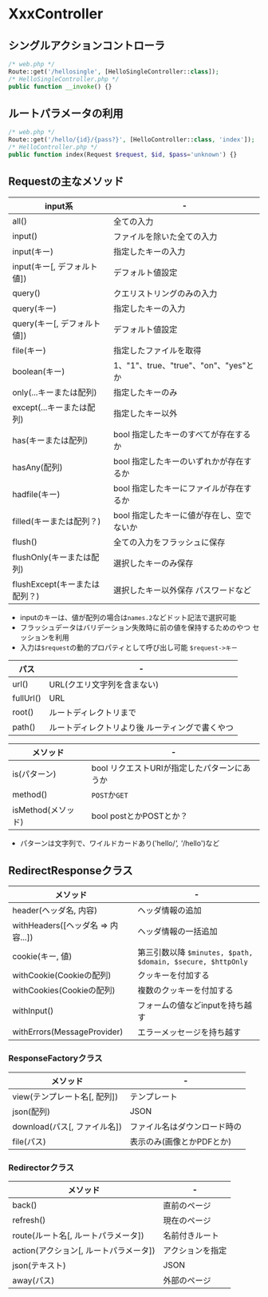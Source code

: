 # XxxController

## シングルアクションコントローラ

```php
/* web.php */
Route::get('/hellosingle', [HelloSingleController::class]);
/* HelloSingleController.php */
public function __invoke() {}
```

## ルートパラメータの利用

```php
/* web.php */
Route::get('/hello/{id}/{pass?}', [HelloController::class, 'index']);
/* HelloController.php */
public function index(Request $request, $id, $pass='unknown') {}
```
## Requestの主なメソッド

| input系                       | - |
| ----------------------------- | - |
| all()                         | 全ての入力 |
| input()                       | ファイルを除いた全ての入力 |
| input(キー)                   | 指定したキーの入力 |
| input(キー[, デフォルト値])   | デフォルト値設定 |
| query()                       | クエリストリングのみの入力 |
| query(キー)                   | 指定したキーの入力 |
| query(キー[, デフォルト値])   | デフォルト値設定 |
| file(キー)                    | 指定したファイルを取得 |
| boolean(キー)                 | 1、"1"、true、"true"、"on"、"yes"とか |
| only(...キーまたは配列)       | 指定したキーのみ |
| except(...キーまたは配列)     | 指定したキー以外 |
| has(キーまたは配列)           | bool 指定したキーのすべてが存在するか |
| hasAny(配列)                  | bool 指定したキーのいずれかが存在するか |
| hadfile(キー)                 | bool 指定したキーにファイルが存在するか |
| filled(キーまたは配列？)      | bool 指定したキーに値が存在し、空でないか |
| flush()                       | 全ての入力をフラッシュに保存 |
| flushOnly(キーまたは配列)     | 選択したキーのみ保存 |
| flushExcept(キーまたは配列？) | 選択したキー以外保存 パスワードなど |

* inputのキーは、値が配列の場合は`names.2`などドット記法で選択可能
* フラッシュデータはバリデーション失敗時に前の値を保持するためのやつ セッションを利用
* 入力は`$request`の動的プロパティとして呼び出し可能 `$request->キー`

| パス      | - |
| --------- | - |
| url()     | URL(クエリ文字列を含まない) |
| fullUrl() | URL |
| root()    | ルートディレクトリまで |
| path()    | ルートディレクトリより後 ルーティングで書くやつ |

| メソッド           | - |
| ------------------ | - |
| is(パターン)       | bool リクエストURIが指定したパターンにあうか |
| method()           | `POST`か`GET` |
| isMethod(メソッド) | bool postとかPOSTとか？ |

* パターンは文字列で、ワイルドカードあり('hello/*', '*/hello')など

## RedirectResponseクラス

| メソッド                           | - |
| ---------------------------------- | - |
| header(ヘッダ名, 内容)             | ヘッダ情報の追加 |
| withHeaders([ヘッダ名 => 内容...]) | ヘッダ情報の一括追加 |
| cookie(キー, 値)                   | 第三引数以降 `$minutes, $path, $domain, $secure, $httpOnly` |
| withCookie(Cookieの配列)           | クッキーを付加する |
| withCookies(Cookieの配列)          | 複数のクッキーを付加する |
| withInput()                        | フォームの値などinputを持ち越す |
| withErrors(MessageProvider)        | エラーメッセージを持ち越す |

### ResponseFactoryクラス

| メソッド                     | - |
| ---------------------------- | - |
| view(テンプレート名[, 配列]) | テンプレート |
| json(配列)                   | JSON |
| download(パス[, ファイル名]) | ファイル名はダウンロード時の |
| file(パス)                   | 表示のみ(画像とかPDFとか) |

### Redirectorクラス

| メソッド                               | - |
| -------------------------------------- | - |
| back()                                 | 直前のページ |
| refresh()                              | 現在のページ |
| route(ルート名[, ルートパラメータ])    | 名前付きルート |
| action(アクション[, ルートパラメータ]) | アクションを指定 |
| json(テキスト)                         | JSON |
| away(パス)                             | 外部のページ |
